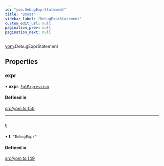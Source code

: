 ```yaml
---
id: "yom.DebugExprStatement"
title: "Boost"
sidebar_label: "DebugExprStatement"
custom_edit_url: null
pagination_prev: null
pagination_next: null
---
```


[yom](../namespaces/yom.md).DebugExprStatement

## Properties

### expr

• **expr**: [`SqlExpression`](../namespaces/yom.md#sqlexpression)

#### Defined in

[src/yom.ts:150](https://github.com/yolmio/boost/blob/5cada48/src/yom.ts#L150)

___

### t

• **t**: ``"DebugExpr"``

#### Defined in

[src/yom.ts:149](https://github.com/yolmio/boost/blob/5cada48/src/yom.ts#L149)
